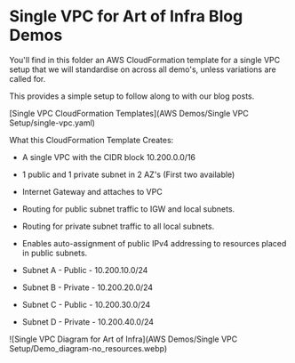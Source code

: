 # Single VPC for Art of Infra Blog Demos

You'll find in this folder an AWS CloudFormation template for a single VPC setup that we will standardise on across all demo's, unless variations are called for. 

This provides a simple setup to follow along to with our blog posts.

[Single VPC CloudFormation Templates](AWS Demos/Single VPC Setup/single-vpc.yaml)

What this CloudFormation Template Creates:
- A single VPC with the CIDR block 10.200.0.0/16
- 1 public and 1 private subnet in 2 AZ's (First two available)
- Internet Gateway and attaches to VPC
- Routing for public subnet traffic to IGW and local subnets.
- Routing for private subnet traffic to all local subnets. 
- Enables auto-assignment of public IPv4 addressing to resources placed in public subnets.

- Subnet A - Public - 10.200.10.0/24
- Subnet B - Private - 10.200.20.0/24
- Subnet C - Public - 10.200.30.0/24
- Subnet D - Private - 10.200.40.0/24

![Single VPC Diagram for Art of Infra](AWS Demos/Single VPC Setup/Demo_diagram-no_resources.webp)